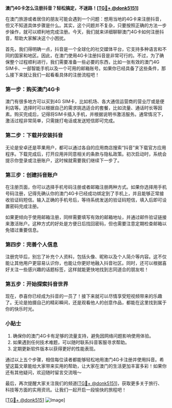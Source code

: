 **澳门4G卡怎么注册抖音？轻松搞定，不迷路！[[TG💪+ @donk5151](https://t.me/s/donk5151)]**

在澳门旅游或者居住的朋友可能会遇到一个问题：想用当地的4G卡来注册抖音，但又不知道具体步骤是什么。其实，这个问题并不复杂，只要按照正确的方法一步步操作，就可以顺利地完成注册。今天，我们就来详细聊聊澳门4G卡如何注册抖音，帮助大家解决这个小困扰。

首先，我们得明确一点，抖音是一个全球化的社交媒体平台，它支持多种语言和不同的国家和地区。因此，在澳门使用4G卡注册抖音是非常可行的。不过，为了确保整个过程顺利进行，我们需要准备一些必要的东西，比如一张有效的澳门4G SIM卡、一部智能手机以及一个可用的邮箱账号。如果你已经具备了这些条件，那么接下来就让我们一起看看具体的注册流程吧！

### **第一步：购买澳门4G卡**
澳门有很多地方可以买到4G SIM卡，比如机场、各大通信运营商的营业厅或是便利店等。选择时可以根据自己的需求挑选适合的套餐，比如流量、通话时长等因素。购买完成后，记得将SIM卡插入手机，并根据说明书激活服务。通常情况下，激活过程非常简单，只需拨打电话或发送短信即可完成。

### **第二步：下载并安装抖音**
无论是安卓还是苹果用户，都可以通过各自的应用商店搜索“抖音”来下载官方应用程序。下载完成后，打开应用并同意相关的条款与隐私政策。初次启动时，系统会提示你登录或注册账户，这时候就需要我们继续下一步了。

### **第三步：创建抖音账户**
在注册页面，你可以选择手机号码注册或者邮箱注册两种方式。如果你选择用手机号码注册，记得先确认你的澳门4G卡已经成功绑定到了手机上，并且能够正常接收验证码短信。输入正确的手机号后，等待系统发送的验证码短信，填入后即可设置密码完成注册。

如果更倾向于使用邮箱注册，同样需要填写有效的邮箱地址，并通过邮件验证链接来激活账户。这种方式的好处是方便日后找回密码，但也需要注意定期检查邮箱以免错过重要信息。

### **第四步：完善个人信息**
注册完毕后，别忘了补充个人资料，包括头像、昵称以及个人简介等内容。这不仅能让其他用户更容易认识你，也能让你更好地融入抖音社区。同时，还可以根据喜好关注一些感兴趣的话题标签，这样就能更快地找到志同道合的朋友啦！

### **第五步：开始探索抖音世界**
现在，恭喜你已经成为抖音的一员了！接下来就可以尽情享受短视频带来的乐趣了。无论是拍摄自己的精彩瞬间，还是观看他人的创意作品，都能在这里找到属于你的快乐时光。

### **小贴士**
1. 确保你的澳门4G卡有足够的流量支持，避免因网络问题影响使用体验。
2. 如果遇到任何技术难题，可以随时联系抖音客服寻求帮助。
3. 定期更新软件版本以获得更好的性能表现。

通过以上五个步骤，相信每位读者都能够轻松地用澳门4G卡注册并使用抖音。希望这篇文章能给大家带来实用的帮助，让大家在澳门的生活更加丰富多彩！如果你还有其他疑问，欢迎随时留言交流哦～

最后，再次提醒大家关注我们的频道[[TG💪+ @donk5151](https://t.me/s/donk5151)]，获取更多关于旅行、科技等方面的实用资讯。让我们一起开启一段愉快的旅程吧！

[[TG💪+ @donk5151](https://t.me/s/donk5151) ![Image](https://i.postimg.cc/rwNCRYN7/Snipaste-2025-04-30-17-27-05.png)]